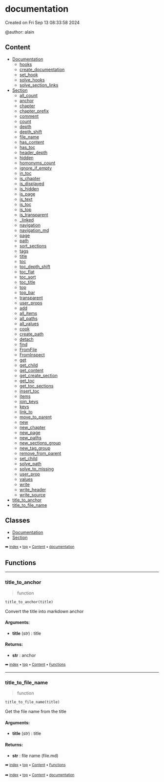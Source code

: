 # documentation

Created on Fri Sep 13 08:33:58 2024

@author: alain

## Content

- [Documentation](docum-documentation.md)
  - [hooks](docum-documentation.md#hooks)
  - [create_documentation](docum-documentation.md#create_documentation)
  - [set_hook](docum-documentation.md#set_hook)
  - [solve_hooks](docum-documentation.md#solve_hooks)
  - [solve_section_links](docum-documentation.md#solve_section_links)
- [Section](docum-section.md)
  - [all_count](docum-section.md#all_count)
  - [anchor](docum-section.md#anchor)
  - [chapter](docum-section.md#chapter)
  - [chapter_prefix](docum-section.md#chapter_prefix)
  - [comment](docum-section.md#comment)
  - [count](docum-section.md#count)
  - [depth](docum-section.md#depth)
  - [depth_shift](docum-section.md#depth_shift)
  - [file_name](docum-section.md#file_name)
  - [has_content](docum-section.md#has_content)
  - [has_toc](docum-section.md#has_toc)
  - [header_depth](docum-section.md#header_depth)
  - [hidden](docum-section.md#hidden)
  - [homonyms_count](docum-section.md#homonyms_count)
  - [ignore_if_empty](docum-section.md#ignore_if_empty)
  - [in_toc](docum-section.md#in_toc)
  - [is_chapter](docum-section.md#is_chapter)
  - [is_displayed](docum-section.md#is_displayed)
  - [is_hidden](docum-section.md#is_hidden)
  - [is_page](docum-section.md#is_page)
  - [is_text](docum-section.md#is_text)
  - [is_toc](docum-section.md#is_toc)
  - [is_top](docum-section.md#is_top)
  - [is_transparent](docum-section.md#is_transparent)
  - [_linked](docum-section.md#_linked)
  - [navigation](docum-section.md#navigation)
  - [navigation_md](docum-section.md#navigation_md)
  - [page](docum-section.md#page)
  - [path](docum-section.md#path)
  - [sort_sections](docum-section.md#sort_sections)
  - [tags](docum-section.md#tags)
  - [title](docum-section.md#title)
  - [toc](docum-section.md#toc)
  - [toc_depth_shift](docum-section.md#toc_depth_shift)
  - [toc_flat](docum-section.md#toc_flat)
  - [toc_sort](docum-section.md#toc_sort)
  - [toc_title](docum-section.md#toc_title)
  - [top](docum-section.md#top)
  - [top_bar](docum-section.md#top_bar)
  - [transparent](docum-section.md#transparent)
  - [user_props](docum-section.md#user_props)
  - [add](docum-section.md#add)
  - [all_items](docum-section.md#all_items)
  - [all_paths](docum-section.md#all_paths)
  - [all_values](docum-section.md#all_values)
  - [cook](docum-section.md#cook)
  - [create_path](docum-section.md#create_path)
  - [detach](docum-section.md#detach)
  - [find](docum-section.md#find)
  - [FromFile](docum-section.md#fromfile)
  - [FromInspect](docum-section.md#frominspect)
  - [get](docum-section.md#get)
  - [get_child](docum-section.md#get_child)
  - [get_content](docum-section.md#get_content)
  - [get_create_section](docum-section.md#get_create_section)
  - [get_toc](docum-section.md#get_toc)
  - [get_toc_sections](docum-section.md#get_toc_sections)
  - [insert_toc](docum-section.md#insert_toc)
  - [items](docum-section.md#items)
  - [join_keys](docum-section.md#join_keys)
  - [keys](docum-section.md#keys)
  - [link_to](docum-section.md#link_to)
  - [move_to_parent](docum-section.md#move_to_parent)
  - [new](docum-section.md#new)
  - [new_chapter](docum-section.md#new_chapter)
  - [new_page](docum-section.md#new_page)
  - [new_paths](docum-section.md#new_paths)
  - [new_sections_group](docum-section.md#new_sections_group)
  - [new_tag_group](docum-section.md#new_tag_group)
  - [remove_from_parent](docum-section.md#remove_from_parent)
  - [set_child](docum-section.md#set_child)
  - [solve_path](docum-section.md#solve_path)
  - [solve_to_missing](docum-section.md#solve_to_missing)
  - [user_prop](docum-section.md#user_prop)
  - [values](docum-section.md#values)
  - [write](docum-section.md#write)
  - [write_header](docum-section.md#write_header)
  - [write_source](docum-section.md#write_source)
- [title_to_anchor](docum---documentation.md#title_to_anchor)
- [title_to_file_name](docum---documentation.md#title_to_file_name)

## Classes



- [Documentation](docum-documentation.md)
- [Section](docum-section.md)

<sub>:arrow_right: [index](index.md) :black_small_square: [top](#documentation) :black_small_square: [Content](#content) :black_small_square: [documentation](docum---documentation.md)</sub>

## Functions



----------
### title_to_anchor

> function

``` python
title_to_anchor(title)
```

Convert the title into markdown anchor

#### Arguments:
- **title** (_str_) : title



#### Returns:
- **str** : anchor

<sub>:arrow_right: [index](index.md) :black_small_square: [top](#documentation) :black_small_square: [Content](#content) :black_small_square: [Functions](docum---documentation.md#functions)</sub>

----------
### title_to_file_name

> function

``` python
title_to_file_name(title)
```

Get the file name from the title

#### Arguments:
- **title** (_str_) : title



#### Returns:
- **str** : file name (file.md)

<sub>:arrow_right: [index](index.md) :black_small_square: [top](#documentation) :black_small_square: [Content](#content) :black_small_square: [Functions](docum---documentation.md#functions)</sub>

<sub>:arrow_right: [index](index.md) :black_small_square: [top](#documentation) :black_small_square: [Content](#content) :black_small_square: [documentation](docum---documentation.md)</sub>